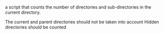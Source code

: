 a script that counts the number of directories and sub-directories in the current directory.

The current and parent directories should not be taken into account
Hidden directories should be counted 
